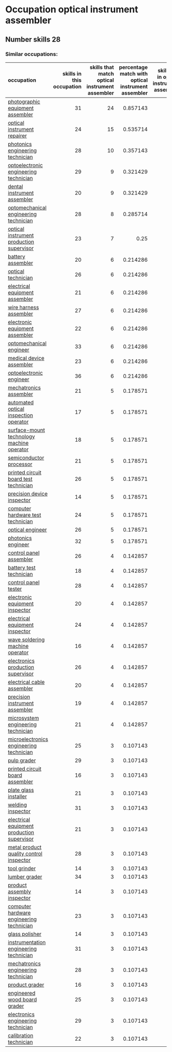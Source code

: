 # Occupation optical instrument assembler
## Number skills 28
### Similar occupations:
| occupation                                                                                  |   skills in this occupation |   skills that match optical instrument assembler |   percentage match with optical instrument assembler |   skills not in optical instrument assembler |
|:--------------------------------------------------------------------------------------------|----------------------------:|-------------------------------------------------:|-----------------------------------------------------:|---------------------------------------------:|
| [photographic equipment assembler](photographic_equipment_assembler.md)                     |                          31 |                                               24 |                                             0.857143 |                                            7 |
| [optical instrument repairer](optical_instrument_repairer.md)                               |                          24 |                                               15 |                                             0.535714 |                                            9 |
| [photonics engineering technician](photonics_engineering_technician.md)                     |                          28 |                                               10 |                                             0.357143 |                                           18 |
| [optoelectronic engineering technician](optoelectronic_engineering_technician.md)           |                          29 |                                                9 |                                             0.321429 |                                           20 |
| [dental instrument assembler](dental_instrument_assembler.md)                               |                          20 |                                                9 |                                             0.321429 |                                           11 |
| [optomechanical engineering technician](optomechanical_engineering_technician.md)           |                          28 |                                                8 |                                             0.285714 |                                           20 |
| [optical instrument production supervisor](optical_instrument_production_supervisor.md)     |                          23 |                                                7 |                                             0.25     |                                           16 |
| [battery assembler](battery_assembler.md)                                                   |                          20 |                                                6 |                                             0.214286 |                                           14 |
| [optical technician](optical_technician.md)                                                 |                          26 |                                                6 |                                             0.214286 |                                           20 |
| [electrical equipment assembler](electrical_equipment_assembler.md)                         |                          21 |                                                6 |                                             0.214286 |                                           15 |
| [wire harness assembler](wire_harness_assembler.md)                                         |                          27 |                                                6 |                                             0.214286 |                                           21 |
| [electronic equipment assembler](electronic_equipment_assembler.md)                         |                          22 |                                                6 |                                             0.214286 |                                           16 |
| [optomechanical engineer](optomechanical_engineer.md)                                       |                          33 |                                                6 |                                             0.214286 |                                           27 |
| [medical device assembler](medical_device_assembler.md)                                     |                          23 |                                                6 |                                             0.214286 |                                           17 |
| [optoelectronic engineer](optoelectronic_engineer.md)                                       |                          36 |                                                6 |                                             0.214286 |                                           30 |
| [mechatronics assembler](mechatronics_assembler.md)                                         |                          21 |                                                5 |                                             0.178571 |                                           16 |
| [automated optical inspection operator](automated_optical_inspection_operator.md)           |                          17 |                                                5 |                                             0.178571 |                                           12 |
| [surface-mount technology machine operator](surface-mount_technology_machine_operator.md)   |                          18 |                                                5 |                                             0.178571 |                                           13 |
| [semiconductor processor](semiconductor_processor.md)                                       |                          21 |                                                5 |                                             0.178571 |                                           16 |
| [printed circuit board test technician](printed_circuit_board_test_technician.md)           |                          26 |                                                5 |                                             0.178571 |                                           21 |
| [precision device inspector](precision_device_inspector.md)                                 |                          14 |                                                5 |                                             0.178571 |                                            9 |
| [computer hardware test technician](computer_hardware_test_technician.md)                   |                          24 |                                                5 |                                             0.178571 |                                           19 |
| [optical engineer](optical_engineer.md)                                                     |                          26 |                                                5 |                                             0.178571 |                                           21 |
| [photonics engineer](photonics_engineer.md)                                                 |                          32 |                                                5 |                                             0.178571 |                                           27 |
| [control panel assembler](control_panel_assembler.md)                                       |                          26 |                                                4 |                                             0.142857 |                                           22 |
| [battery test technician](battery_test_technician.md)                                       |                          18 |                                                4 |                                             0.142857 |                                           14 |
| [control panel tester](control_panel_tester.md)                                             |                          28 |                                                4 |                                             0.142857 |                                           24 |
| [electronic equipment inspector](electronic_equipment_inspector.md)                         |                          20 |                                                4 |                                             0.142857 |                                           16 |
| [electrical equipment inspector](electrical_equipment_inspector.md)                         |                          24 |                                                4 |                                             0.142857 |                                           20 |
| [wave soldering machine operator](wave_soldering_machine_operator.md)                       |                          16 |                                                4 |                                             0.142857 |                                           12 |
| [electronics production supervisor](electronics_production_supervisor.md)                   |                          26 |                                                4 |                                             0.142857 |                                           22 |
| [electrical cable assembler](electrical_cable_assembler.md)                                 |                          20 |                                                4 |                                             0.142857 |                                           16 |
| [precision instrument assembler](precision_instrument_assembler.md)                         |                          19 |                                                4 |                                             0.142857 |                                           15 |
| [microsystem engineering technician](microsystem_engineering_technician.md)                 |                          21 |                                                4 |                                             0.142857 |                                           17 |
| [microelectronics engineering technician](microelectronics_engineering_technician.md)       |                          25 |                                                3 |                                             0.107143 |                                           22 |
| [pulp grader](pulp_grader.md)                                                               |                          29 |                                                3 |                                             0.107143 |                                           26 |
| [printed circuit board assembler](printed_circuit_board_assembler.md)                       |                          16 |                                                3 |                                             0.107143 |                                           13 |
| [plate glass installer](plate_glass_installer.md)                                           |                          21 |                                                3 |                                             0.107143 |                                           18 |
| [welding inspector](welding_inspector.md)                                                   |                          31 |                                                3 |                                             0.107143 |                                           28 |
| [electrical equipment production supervisor](electrical_equipment_production_supervisor.md) |                          21 |                                                3 |                                             0.107143 |                                           18 |
| [metal product quality control inspector](metal_product_quality_control_inspector.md)       |                          28 |                                                3 |                                             0.107143 |                                           25 |
| [tool grinder](tool_grinder.md)                                                             |                          14 |                                                3 |                                             0.107143 |                                           11 |
| [lumber grader](lumber_grader.md)                                                           |                          34 |                                                3 |                                             0.107143 |                                           31 |
| [product assembly inspector](product_assembly_inspector.md)                                 |                          14 |                                                3 |                                             0.107143 |                                           11 |
| [computer hardware engineering technician](computer_hardware_engineering_technician.md)     |                          23 |                                                3 |                                             0.107143 |                                           20 |
| [glass polisher](glass_polisher.md)                                                         |                          14 |                                                3 |                                             0.107143 |                                           11 |
| [instrumentation engineering technician](instrumentation_engineering_technician.md)         |                          31 |                                                3 |                                             0.107143 |                                           28 |
| [mechatronics engineering technician](mechatronics_engineering_technician.md)               |                          28 |                                                3 |                                             0.107143 |                                           25 |
| [product grader](product_grader.md)                                                         |                          16 |                                                3 |                                             0.107143 |                                           13 |
| [engineered wood board grader](engineered_wood_board_grader.md)                             |                          25 |                                                3 |                                             0.107143 |                                           22 |
| [electronics engineering technician](electronics_engineering_technician.md)                 |                          29 |                                                3 |                                             0.107143 |                                           26 |
| [calibration technician](calibration_technician.md)                                         |                          22 |                                                3 |                                             0.107143 |                                           19 |
